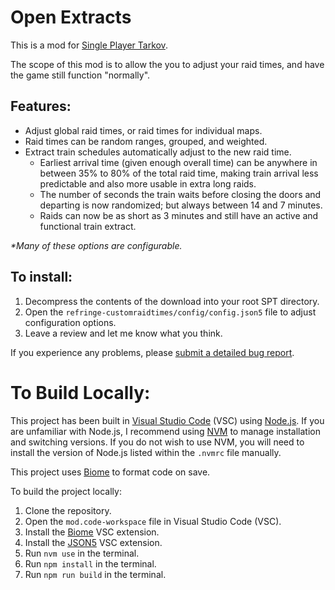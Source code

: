 # Open Extracts

This is a mod for [Single Player Tarkov](https://www.sp-tarkov.com/).

The scope of this mod is to allow the you to adjust your raid times, and have the game still function "normally".

## Features:

-   Adjust global raid times, or raid times for individual maps.
-   Raid times can be random ranges, grouped, and weighted.
-   Extract train schedules automatically adjust to the new raid time.
    -   Earliest arrival time (given enough overall time) can be anywhere in between 35% to 80% of the total raid time, making train arrival less predictable and also more usable in extra long raids.
    -   The number of seconds the train waits before closing the doors and departing is now randomized; but always between 14 and 7 minutes.
    -   Raids can now be as short as 3 minutes and still have an active and functional train extract.

_\*Many of these options are configurable._

## To install:

1. Decompress the contents of the download into your root SPT directory.
2. Open the `refringe-customraidtimes/config/config.json5` file to adjust configuration options.
3. Leave a review and let me know what you think.

If you experience any problems, please [submit a detailed bug report](https://github.com/refringe/CustomRaidTimes/issues).

# To Build Locally:

This project has been built in [Visual Studio Code](https://code.visualstudio.com/) (VSC) using [Node.js](https://nodejs.org/). If you are unfamiliar with Node.js, I recommend using [NVM](https://github.com/nvm-sh/nvm) to manage installation and switching versions. If you do not wish to use NVM, you will need to install the version of Node.js listed within the `.nvmrc` file manually.

This project uses [Biome](https://biomejs.dev/) to format code on save.

To build the project locally:

1. Clone the repository.
2. Open the `mod.code-workspace` file in Visual Studio Code (VSC).
3. Install the [Biome](https://marketplace.visualstudio.com/items?itemName=biomejs.biome) VSC extension.
4. Install the [JSON5](https://marketplace.visualstudio.com/items?itemName=mrmlnc.vscode-json5) VSC extension.
5. Run `nvm use` in the terminal.
6. Run `npm install` in the terminal.
7. Run `npm run build` in the terminal.
